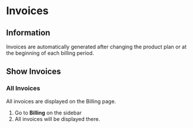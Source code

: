 # Invoices

## Information

Invoices are automatically generated after changing the product plan or at the beginning of each billing period.

## Show Invoices

### All Invoices

All invoices are displayed on the Billing page.

1. Go to **Billing** on the sidebar
2. All invoices will be displayed there.


